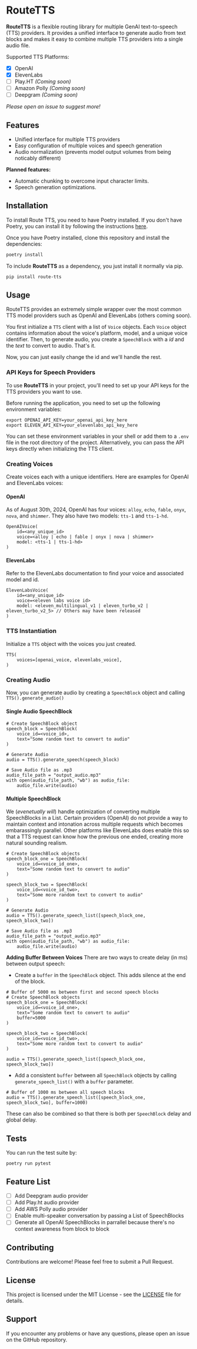 # RouteTTS

**RouteTTS** is a flexible routing library for multiple GenAI text-to-speech (TTS) providers. It provides a unified interface to generate audio from text blocks and makes it easy to combine multiple TTS providers into a single audio file.

Supported TTS Platforms:
- [x] OpenAI
- [x] ElevenLabs
- [ ] Play.HT *(Coming soon)*
- [ ] Amazon Polly *(Coming soon)*
- [ ] Deepgram *(Coming soon)*

*Please open an issue to suggest more!*

## Features

- Unified interface for multiple TTS providers
- Easy configuration of multiple voices and speech generation
- Audio normalization (prevents model output volumes from being noticably different)

**Planned features:**
- Automatic chunking to overcome input character limits.
- Speech generation optimizations.

## Installation

To install Route TTS, you need to have Poetry installed. If you don't have Poetry, you can install it by following the instructions [here](https://python-poetry.org/docs/#installation).

Once you have Poetry installed, clone this repository and install the dependencies:

```bash
poetry install
```

To include **RouteTTS** as a dependency, you just install it normally via pip.

```bash
pip install route-tts
```

## Usage
RouteTTS provides an extremely simple wrapper over the most common TTS model providers such as OpenAI and ElevenLabs (others coming soon).

You first initialize a `TTS` client with a list of `Voice` objects. Each `Voice` object contains information about the voice's platform, model, and a unique voice identifier. Then, to generate audio, you create a `SpeechBlock` with a *id* and the *text* to convert to audio. That's it.

Now, you can just easily change the id and we'll handle the rest.

### API Keys for Speech Providers
To use **RouteTTS** in your project, you'll need to set up your API keys for the TTS providers you want to use.

Before running the application, you need to set up the following environment variables:

```
export OPENAI_API_KEY=your_openai_api_key_here
export ELEVEN_API_KEY=your_elevenlabs_api_key_here
```

You can set these environment variables in your shell or add them to a `.env` file in the root directory of the project. Alternatively, you can pass the API keys directly when initializing the TTS client.

### Creating Voices
Create voices each with a unique identifiers. Here are examples for OpenAI and ElevenLabs voices:

#### OpenAI
As of August 30th, 2024, OpenAI has four voices: `alloy`, `echo`, `fable`, `onyx`, `nova`, and `shimmer`. They also have two models: `tts-1` and `tts-1-hd`.
```
OpenAIVoice(
    id=<any_unique_id>
    voice=<alloy | echo | fable | onyx | nova | shimmer>
    model: <tts-1 | tts-1-hd>
)
```

#### ElevenLabs
Refer to the ElevenLabs documentation to find your voice and associated model and id.

```
ElevenLabsVoice(
    id=<any_unique_id>
    voice=<eleven labs voice id>
    model: <eleven_multilingual_v1 | eleven_turbo_v2 | eleven_turbo_v2_5> // Others may have been released
)
```

### TTS Instantiation
Initialize a `TTS` object with the voices you just created.

```
TTS(
    voices=[openai_voice, elevenlabs_voice],
)
```

### Creating Audio
Now, you can generate audio by creating a `SpeechBlock` object and calling `TTS().generate_audio()`

#### Single Audio SpeechBlock

```
# Create SpeechBlock object
speech_block = SpeechBlock(
    voice_id=<voice_id>,
    text="Some random text to convert to audio"
)

# Generate Audio
audio = TTS().generate_speech(speech_block)

# Save Audio file as .mp3
audio_file_path = "output_audio.mp3"
with open(audio_file_path, "wb") as audio_file:
    audio_file.write(audio)
```

#### Multiple SpeechBlock
We (*evenetually will*) handle optimization of converting multiple SpeechBlocks in a List. Certain providers (OpenAI) do not provide a way to maintain context and intonation across multiple requests which becomes embarassingly parallel. Other platforms like ElevenLabs does enable this so that a TTS request can know how the previous one ended, creating more natural sounding realism.

```
# Create SpeechBlock objects
speech_block_one = SpeechBlock(
    voice_id=<voice_id_one>,
    text="Some random text to convert to audio"
)

speech_block_two = SpeechBlock(
    voice_id=<voice_id_two>,
    text="Some more random text to convert to audio"
)

# Generate Audio
audio = TTS().generate_speech_list([speech_block_one, speech_block_two])

# Save Audio file as .mp3
audio_file_path = "output_audio.mp3"
with open(audio_file_path, "wb") as audio_file:
    audio_file.write(audio)
```

**Adding Buffer Between Voices**
There are two ways to create delay (in ms) between output speech:
- Create a `buffer` in the `SpeechBlock` object. This adds silence at the end of the block.

```
# Buffer of 5000 ms between first and second speech blocks
# Create SpeechBlock objects
speech_block_one = SpeechBlock(
    voice_id=<voice_id_one>,
    text="Some random text to convert to audio"
    buffer=5000
)

speech_block_two = SpeechBlock(
    voice_id=<voice_id_two>,
    text="Some more random text to convert to audio"
)

audio = TTS().generate_speech_list([speech_block_one, speech_block_two])
```

- Add a consistent `buffer` between all `SpeechBlock` objects by calling `generate_speech_list()` with a `buffer` parameter.

```
# Buffer of 1000 ms between all speech blocks
audio = TTS().generate_speech_list([speech_block_one, speech_block_two], buffer=1000)
```

These can also be combined so that there is both per `SpeechBlock` delay and global delay.

## Tests
You can run the test suite by:
```
poetry run pytest
```

## Feature List
- [ ] Add Deepgram audio provider
- [ ] Add Play.ht audio provider
- [ ] Add AWS Polly audio provider
- [ ] Enable multi-speaker conversation by passing a List of SpeechBlocks
- [ ] Generate all OpenAI SpeechBlocks in parrallel because there's no context awareness from block to block

## Contributing

Contributions are welcome! Please feel free to submit a Pull Request.

## License

This project is licensed under the MIT License - see the [LICENSE](LICENSE) file for details.

## Support

If you encounter any problems or have any questions, please open an issue on the GitHub repository.